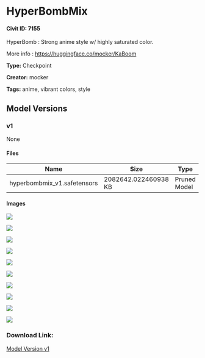 # HyperBombMix

#### Civit ID: 7155

<p>HyperBomb : Strong anime style w/ highly saturated color.</p><p></p><p>More info : <a target="_blank" rel="ugc" href="https://huggingface.co/mocker/KaBoom">https://huggingface.co/mocker/KaBoom</a></p>

**Type:** Checkpoint

**Creator:** mocker

**Tags:** anime, vibrant colors, style

## Model Versions

### v1

None

#### Files

| Name | Size | Type | Format | Download Url | AutoV1 | AutoV2 | SHA256 | CRC32 | BLAKE3 |
| --- | --- | --- | --- | --- | --- | --- | --- | --- | --- |
| hyperbombmix_v1.safetensors | 2082642.022460938 KB | Pruned Model | SafeTensor | https://civitai.com/api/download/models/8414 | 4FB20013 | 16C6CA45B1 | 16C6CA45B1F033CBF3047D21D07C269EEDF23D42D495D03C47604C551BC42563 | 6683071A | F02DE77214894A2002AE7EC07DEC376E30A50F23BC8166A52548479A462DFBB4 |

#### Images

<p><img src="https://image.civitai.com/xG1nkqKTMzGDvpLrqFT7WA/f109dca1-7a9a-44ad-5d43-0c8808504b00/width=450/80247.jpeg" /></p>

<p><img src="https://image.civitai.com/xG1nkqKTMzGDvpLrqFT7WA/55a24b15-2284-4071-82b9-ca8fa1347300/width=450/82724.jpeg" /></p>

<p><img src="https://image.civitai.com/xG1nkqKTMzGDvpLrqFT7WA/a87c4fd0-d386-4ff3-f6f7-a8b565aabb00/width=450/79848.jpeg" /></p>

<p><img src="https://image.civitai.com/xG1nkqKTMzGDvpLrqFT7WA/914754cd-336c-4e2f-8459-2d3fa188c200/width=450/79856.jpeg" /></p>

<p><img src="https://image.civitai.com/xG1nkqKTMzGDvpLrqFT7WA/eb2655cf-a611-4ac1-6238-d1c8388ea400/width=450/82723.jpeg" /></p>

<p><img src="https://image.civitai.com/xG1nkqKTMzGDvpLrqFT7WA/0de6001a-410b-48c4-05ee-0896e5c15e00/width=450/82722.jpeg" /></p>

<p><img src="https://image.civitai.com/xG1nkqKTMzGDvpLrqFT7WA/1a949754-8968-45a5-92d3-54350a23f900/width=450/82721.jpeg" /></p>

<p><img src="https://image.civitai.com/xG1nkqKTMzGDvpLrqFT7WA/1549cb55-1f63-4d7d-fa96-99a77b09d700/width=450/80245.jpeg" /></p>

<p><img src="https://image.civitai.com/xG1nkqKTMzGDvpLrqFT7WA/3fe85f84-6a81-49fc-3617-b8c063ee1500/width=450/79862.jpeg" /></p>

<p><img src="https://image.civitai.com/xG1nkqKTMzGDvpLrqFT7WA/a0b6b4e1-ddb9-4784-9600-bb67542ad000/width=450/79855.jpeg" /></p>

### Download Link:

[Model Version v1](https://civitai.com/api/download/models/8414)

